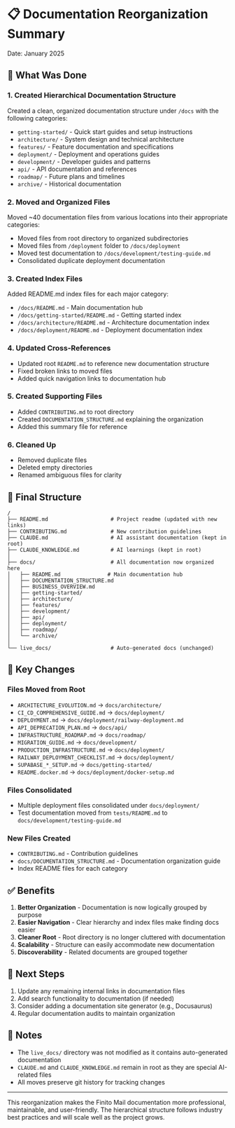 # 📋 Documentation Reorganization Summary

Date: January 2025

## 🎯 What Was Done

### 1. **Created Hierarchical Documentation Structure**
Created a clean, organized documentation structure under `/docs` with the following categories:
- `getting-started/` - Quick start guides and setup instructions
- `architecture/` - System design and technical architecture
- `features/` - Feature documentation and specifications
- `deployment/` - Deployment and operations guides
- `development/` - Developer guides and patterns
- `api/` - API documentation and references
- `roadmap/` - Future plans and timelines
- `archive/` - Historical documentation

### 2. **Moved and Organized Files**
Moved ~40 documentation files from various locations into their appropriate categories:
- Moved files from root directory to organized subdirectories
- Moved files from `/deployment` folder to `/docs/deployment`
- Moved test documentation to `/docs/development/testing-guide.md`
- Consolidated duplicate deployment documentation

### 3. **Created Index Files**
Added README.md index files for each major category:
- `/docs/README.md` - Main documentation hub
- `/docs/getting-started/README.md` - Getting started index
- `/docs/architecture/README.md` - Architecture documentation index
- `/docs/deployment/README.md` - Deployment documentation index

### 4. **Updated Cross-References**
- Updated root `README.md` to reference new documentation structure
- Fixed broken links to moved files
- Added quick navigation links to documentation hub

### 5. **Created Supporting Files**
- Added `CONTRIBUTING.md` to root directory
- Created `DOCUMENTATION_STRUCTURE.md` explaining the organization
- Added this summary file for reference

### 6. **Cleaned Up**
- Removed duplicate files
- Deleted empty directories
- Renamed ambiguous files for clarity

## 📁 Final Structure

```
/
├── README.md                    # Project readme (updated with new links)
├── CONTRIBUTING.md              # New contribution guidelines
├── CLAUDE.md                    # AI assistant documentation (kept in root)
├── CLAUDE_KNOWLEDGE.md          # AI learnings (kept in root)
│
├── docs/                        # All documentation now organized here
│   ├── README.md               # Main documentation hub
│   ├── DOCUMENTATION_STRUCTURE.md
│   ├── BUSINESS_OVERVIEW.md
│   ├── getting-started/
│   ├── architecture/
│   ├── features/
│   ├── development/
│   ├── api/
│   ├── deployment/
│   ├── roadmap/
│   └── archive/
│
└── live_docs/                   # Auto-generated docs (unchanged)
```

## 🔄 Key Changes

### Files Moved from Root
- `ARCHITECTURE_EVOLUTION.md` → `docs/architecture/`
- `CI_CD_COMPREHENSIVE_GUIDE.md` → `docs/deployment/`
- `DEPLOYMENT.md` → `docs/deployment/railway-deployment.md`
- `API_DEPRECATION_PLAN.md` → `docs/api/`
- `INFRASTRUCTURE_ROADMAP.md` → `docs/roadmap/`
- `MIGRATION_GUIDE.md` → `docs/development/`
- `PRODUCTION_INFRASTRUCTURE.md` → `docs/deployment/`
- `RAILWAY_DEPLOYMENT_CHECKLIST.md` → `docs/deployment/`
- `SUPABASE_*_SETUP.md` → `docs/getting-started/`
- `README.docker.md` → `docs/deployment/docker-setup.md`

### Files Consolidated
- Multiple deployment files consolidated under `docs/deployment/`
- Test documentation moved from `tests/README.md` to `docs/development/testing-guide.md`

### New Files Created
- `CONTRIBUTING.md` - Contribution guidelines
- `docs/DOCUMENTATION_STRUCTURE.md` - Documentation organization guide
- Index README files for each category

## ✅ Benefits

1. **Better Organization** - Documentation is now logically grouped by purpose
2. **Easier Navigation** - Clear hierarchy and index files make finding docs easier
3. **Cleaner Root** - Root directory is no longer cluttered with documentation
4. **Scalability** - Structure can easily accommodate new documentation
5. **Discoverability** - Related documents are grouped together

## 🔗 Next Steps

1. Update any remaining internal links in documentation files
2. Add search functionality to documentation (if needed)
3. Consider adding a documentation site generator (e.g., Docusaurus)
4. Regular documentation audits to maintain organization

## 📝 Notes

- The `live_docs/` directory was not modified as it contains auto-generated documentation
- `CLAUDE.md` and `CLAUDE_KNOWLEDGE.md` remain in root as they are special AI-related files
- All moves preserve git history for tracking changes

---

This reorganization makes the Finito Mail documentation more professional, maintainable, and user-friendly. The hierarchical structure follows industry best practices and will scale well as the project grows.